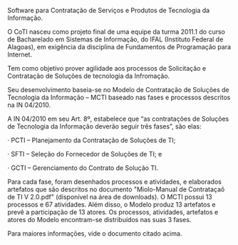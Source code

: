 Software para Contratação de Serviços e Produtos de Tecnologia da Informação.

O CoTI nasceu como projeto final de uma equipe da turma 2011.1 do curso de Bacharelado em Sistemas de Informação, do IFAL (Instituto Federal de Alagoas), em exigência da disciplina de Fundamentos de Programação para Internet.

Tem como objetivo prover agilidade aos processos de Solicitação e Contratação de Soluções de tecnologia da Infromação.

Seu desenvolvimento baseia-se no Modelo de Contratação de Soluções de Tecnologia da Informação – MCTI baseado nas fases e processos descritos na IN 04/2010.

A IN 04/2010 em seu Art. 8º, estabelece que “as contratações de Soluções de Tecnologia da
Informação deverão seguir três fases”, são elas:

· PCTI – Planejamento da Contratação de Soluções de TI;

· SFTI – Seleção do Fornecedor de Soluções de TI; e

· GCTI – Gerenciamento do Contrato de Solução TI.

Para cada fase, foram desenhados processos e atividades, e elaborados artefatos que são
descritos no documento "Miolo-Manual de Contrataçaõ de TI V 2.0.pdf" (disponível na área de downloads). O MCTI possui 13 processos e 67 atividades. Além disso, o Modelo produz 13 artefatos e prevê a participação de 13 atores. Os processos, atividades, artefatos e
atores do Modelo encontram-se distribuídos nas suas 3 fases.

Para maiores informações, vide o documento citado acima.